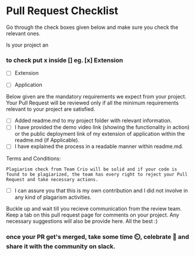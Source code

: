 # Pull Request Checklist

Go through the check boxes given below and make sure you check the relevant ones.

Is your project an
### to check put x inside [] eg. [x] Extension
- [ ] Extension 
- [ ] Application


Below given are the mandatory requirements we expect from your project. Your Pull Request will be reviewed only if all the minimum requirements relevant to your project are satisfied.

- [ ] Added readme.md to my project folder with relevant information.
- [ ]  I have provided the demo video link (showing the functionality in action) or the public deployment link of my extension of application within the readme.md (if Applicable).
- [ ] I have explained the process in a readable manner within readme.md.

Terms and Conditions: 

`Plagiarism check from Team Crio will be solid and if your code is found to be plagiarized, the team has every right to reject your Pull Request and take necessary actions.`
- [ ] I can assure you that this is my own contribution and I did not involve in any kind of plagarism activities.

Buckle up and wait till you recieve communication from the review team. Keep a tab on this pull request page for comments on your project. Any necessary suggestions will also be provide here. All the best :)

### once your PR get's merged, take some time ⏲️, celebrate 🥳 and share it with the community on slack. 

 
